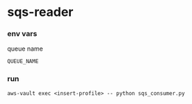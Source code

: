 # sqs-reader

### env vars

queue name
```
QUEUE_NAME
```

### run

```
aws-vault exec <insert-profile> -- python sqs_consumer.py
```